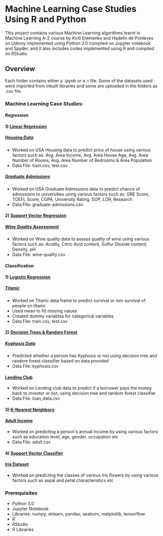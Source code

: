 # Machine Learning Case Studies Using R and Python

This project contains various Machine Learning algorithms learnt in Machine Learning A-Z course by Kirill Eremenko and Hadelin de Ponteves on Udemy implemented using Python 3.0 compiled on Jupyter notebook and Spyder, and it also includes codes implemented using R and compiled on RStudio. 

## Overview

Each folder contains either a .ipynb or a .r file. Some of the datasets used were imported from inbuilt libraries and some are uploaded in the folders as .csv file.

### Machine Learning Case Studies:

#### Regression
#### 1) [Linear Regression](https://github.com/dhruvsharmaokstate/MachineLearning/tree/master/Regression)

#####  [Housing Data](https://github.com/dhruvsharmaokstate/MachineLearning/blob/master/Regression/House%20Prices/Houses%20Prices.ipynb)
- Worked on USA Housing data to predict price of house using various factors such as:
Avg. Area Income, Avg. Area House Age, Avg. Area Number of Rooms, Avg. Area Number of Bedrooms & Area Population 
- Data File: train.csv, test.csv

#####  [Graduate Admissions](https://github.com/dhruvsharmaokstate/MachineLearning/blob/master/Regression/Linear%20Regression/Linear%20Regression.ipynb)
- Worked on USA Graduate Admissions data to predict chance of admissions to universities using various factors such as:
GRE Score, TOEFL Score, CGPA, University Rating, SOP, LOR, Research
- Data File: graduate-admissions.csv

#### 2) [Support Vector Regression](https://github.com/dhruvsharmaokstate/MachineLearning/tree/master/Regression)

#####  [Wine Quality Assessment](https://github.com/dhruvsharmaokstate/MachineLearning/blob/master/Regression/Support%20Vector/Support%20Vector%20Regression.ipynb)
- Worked on Wine quality data to assess quality of wine using various factors such as:
Acidity, Citric Acid content, Sulfur Dioxide content, Density, pH
- Data File: wine-quality.csv

#### Classification
#### 1) [Logistic Regression](https://github.com/dhruvsharmaokstate/MachineLearning/tree/master/Regression)

##### [Titanic](https://github.com/dhruvsharmaokstate/MachineLearning/blob/master/Regression/Titanic/Titanic_Script.R)
- Worked on Titanic data frame to predict survival or non survival of people on titanic
- Used mean to fill missing values
- Created dummy variables for categorical variables
- Data File: train.csv, test.csv

#### 2) [Decision Trees & Random Forest](https://github.com/dhruvsharmaokstate/MachineLearning/blob/master/Decision%20Trees)

##### [Kyphosis Data](https://github.com/dhruvsharmaokstate/MachineLearning/blob/master/Decision%20Trees/Kyphosis.R)
- Predicted whether a person has Kyphosis or not using decision tree and random forest classifier based on data provided 
- Data File: kyphosis.csv

#### [Lending Club](https://github.com/dhruvsharmaokstate/MachineLearning/tree/master/Decision%20Trees/Lending%20Club)
- Worked on Lending club data to predict if a borrower pays the money back to investor or not, using decision tree and random forest classifier
- Data File: loan_data.csv

#### 3) [K-Nearest Neighbors](https://github.com/dhruvsharmaokstate/MachineLearning/tree/master/K%20Nearest%20Neighbors)
#### [Adult Income](https://github.com/dhruvsharmaokstate/MachineLearning/blob/master/K%20Nearest%20Neighbors/K%20Nearest%20Neighbors.ipynb)

- Worked on predicting a person's annual income by using various factors such as education level, age, gender, occupation etc
- Data File: adult.csv

#### 4) [Support Vector Classifier](https://github.com/dhruvsharmaokstate/MachineLearning/tree/master/Support%20Vector%20Classifier)
#### [Iris Dataset](https://github.com/dhruvsharmaokstate/MachineLearning/tree/master/Support%20Vector%20Classifier)

- Worked on predicting the classes of various Iris flowers by using various factors such as sepal and petal characteristics etc

### Prerequisites
- Python 3.0
- Jupyter Notebook
- Libraries: numpy, sklearn, pandas, seaborn, matplotlib, tensorflow
- R 
- RStudio
- R Libraries
